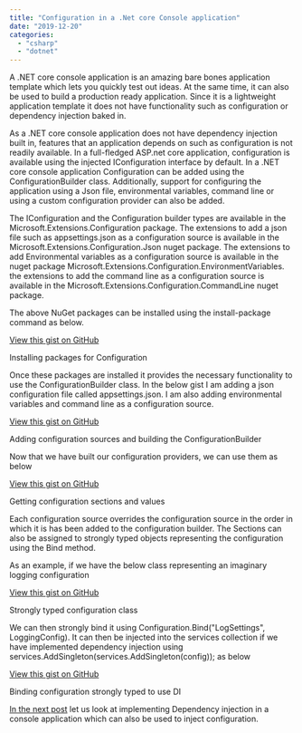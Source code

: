 ```yaml
---
title: "Configuration in a .Net core Console application"
date: "2019-12-20"
categories: 
  - "csharp"
  - "dotnet"
---
```


A .NET core console application is an amazing bare bones application template which lets you quickly test out ideas. At the same time, it can also be used to build a production ready application. Since it is a lightweight application template it does not have functionality such as configuration or dependency injection baked in.

As a .NET core console application does not have dependency injection built in, features that an application depends on such as configuration is not readily available. In a full-fledged ASP.net core application, configuration is available using the injected IConfiguration interface by default. In a .NET core console application Configuration can be added using the ConfigurationBuilder class. Additionally, support for configuring the application using a Json file, environmental variables, command line or using a custom configuration provider can also be added.

The IConfiguration and the Configuration builder types are available in the Microsoft.Extensions.Configuration package. The extensions to add a json file such as appsettings.json as a configuration source is available in the Microsoft.Extensions.Configuration.Json nuget package. The extensions to add Environmental variables as a configuration source is available in the nuget package Microsoft.Extensions.Configuration.EnvironmentVariables. the extensions to add the command line as a configuration source is available in the Microsoft.Extensions.Configuration.CommandLine nuget package.

The above NuGet packages can be installed using the install-package command as below.

<script src="https://gist.github.com/PradeepLoganathan/0427bb05b1ca7444bc00c7bed3c2b305.js"></script>

<a href="https://gist.github.com/PradeepLoganathan/0427bb05b1ca7444bc00c7bed3c2b305">View this gist on GitHub</a>

Installing packages for Configuration

Once these packages are installed it provides the necessary functionality to use the ConfigurationBuilder class. In the below gist I am adding a json configuration file called appsettings.json. I am also adding environmental variables and command line as a configuration source.

<script src="https://gist.github.com/PradeepLoganathan/53a82c0f676099c77a9c34708e12b5fc.js"></script>

<a href="https://gist.github.com/PradeepLoganathan/53a82c0f676099c77a9c34708e12b5fc">View this gist on GitHub</a>

Adding configuration sources and building the ConfigurationBuilder

Now that we have built our configuration providers, we can use them as below

<script src="https://gist.github.com/PradeepLoganathan/7cc16d8b1555d96c454429f61420d575.js"></script>

<a href="https://gist.github.com/PradeepLoganathan/7cc16d8b1555d96c454429f61420d575">View this gist on GitHub</a>

Getting configuration sections and values

Each configuration source overrides the configuration source in the order in which it is has been added to the configuration builder. The Sections can also be assigned to strongly typed objects representing the configuration using the Bind method.

As an example, if we have the below class representing an imaginary logging configuration

<script src="https://gist.github.com/PradeepLoganathan/f2b650511dad038f437716bfff07b649.js"></script>

<a href="https://gist.github.com/PradeepLoganathan/f2b650511dad038f437716bfff07b649">View this gist on GitHub</a>

Strongly typed configuration class

We can then strongly bind it using Configuration.Bind("LogSettings", LoggingConfig). It can then be injected into the services collection if we have implemented dependency injection using services.AddSingleton(services.AddSingleton(config)); as below

<script src="https://gist.github.com/PradeepLoganathan/1a7e316449a319a4d7621007db70e530.js"></script>

<a href="https://gist.github.com/PradeepLoganathan/1a7e316449a319a4d7621007db70e530">View this gist on GitHub</a>

Binding configuration strongly typed to use DI

[In the next post](https://pradeeploganathan.com/dotnet/dependency-injection-in-net-core-console-application/) let us look at implementing Dependency injection in a console application which can also be used to inject configuration.
